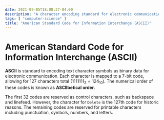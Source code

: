 ```yaml
---
date: 2021-09-05T18:08:27-04:00
description: "A character encoding standard for electronic communications"
tags: [ "computer-science" ]
title: "American Standard Code for Information Interchange (ASCII)"
---
```


# American Standard Code for Information Interchange (ASCII)

**ASCII** is standard to encoding text character symbols as binary data for electronic communication. Each character is mapped to a 7-bit code, allowing for 127 characters total ($1111111_{2} = 124_{10}$). The numerical order of these codes is known as **ASCIIbetical order**.

The first 32 codes are reserved as control characters, such as backspace and linefeed. However, the character for `Delete` is the 127th code for historic reasons. The remaining codes are reserved for printable characters including punctuation, symbols, numbers, and letters.

